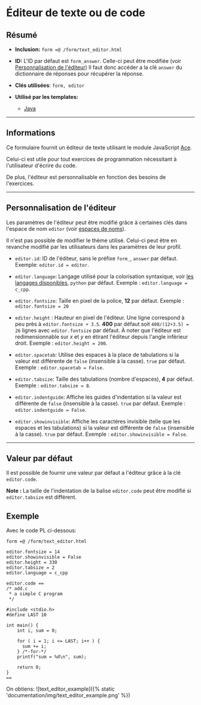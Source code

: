 # Éditeur de texte ou de code 

## Résumé

* **Inclusion:** `form =@ /form/text_editor.html`

* **ID:** L'ID par défaut est `form_answer`. Celle-ci peut être modifiée (voir [Personnalisation de l'éditeur](#personnalisation-de-lediteur))
  Il faut donc accéder a la clé `answer` du dictionnaire de réponses pour récupérer
  la réponse.

* **Clés utilisées**: `form, editor`

* **Utilisé par les templates:**
    * [Java](../template_java/)
___



## Informations

Ce formulaire fournit un éditeur de texte utilisant le module JavaScript
[Ace](https://ace.c9.io/).

Celui-ci est utile pour tout exercices de programmation nécessitant à l'utilisateur
d'écrire du code.

De plus, l'éditeur est personnalisable en fonction des besoins de l'exercices.
___



## Personnalisation de l'éditeur

Les paramètres de l'éditeur peut être modifié grâce à certaines clés dans l'espace
de nom `editor` (voir [espaces de noms](../langage_pl/#espaces-de-noms)).

Il n'est pas possible de modifier le thème utilisé. Celui-ci peut être en
revanche modifié par les utilisateurs dans les paramètres de leur profil.


* `editor.id`: ID de l'éditeur, sans le préfixe `form_`, `answer` par défaut.
               Exemple: `editor.id = editor`.

* `editor.language`: Langage utilisé pour la colorisation syntaxique,
                     voir [les langages disponibles](../liste_langages/),
                     `python` par défaut. Exemple : `editor.language = c_cpp`.

* `editor.fontsize`: Taille en pixel de la police, **12** par défaut.
                     Exemple : `editor.fontsize = 20`

* `editor.height` : Hauteur en pixel de l'éditeur. Une ligne correspond à peu
                    près à `editor.fontsize + 3.5`. **400** par défaut soit
                    `400/(12+3.5) = 26` lignes avec `editor.fontsize` par défaut.
                    À noter que l'éditeur est redimensionnable sur *x* et *y* en
                    étirant l'éditeur depuis l'angle inférieur droit.
                    Exemple : `editor.height = 200`.

* `editor.spacetab`: Utilise des espaces à la place de tabulations si la valeur
                     est différente de `false` (insensible à la casse).
                     `true` par défaut. Exemple : `editor.spacetab = False`.

* `editor.tabsize`: Taille des tabulations (nombre d'espaces),
                    **4** par défaut. Exemple : `editor.tabsize = 8`.


* `editor.indentguide`: Affiche les guides d'indentation si la valeur
                        est différente de `false` (insensible à la casse).
                       `true` par défaut. Exemple : `editor.indentguide = False`.

* `editor.showinvisible`: Affiche les caractères invisible (telle que
                          les espaces et les tabulations) si la valeur
                          est différente de `false` (insensible à la casse).
                         `true` par défaut. Exemple : `editor.showinvisible = False`.
___


## Valeur par défaut
Il est possible de fournir une valeur par défaut a l'éditeur grâce
à la clé `editor.code`.

**Note :** La taille de l'indentation de la balise `editor.code` peut être modifié si
`editor.tabsize` est différent.


## Exemple

Avec le code PL ci-dessous:
```
form =@ /form/text_editor.html

editor.fontsize = 14
editor.showinvisible = False
editor.height = 330
editor.tabsize = 2
editor.language = c_cpp

editor.code ==
/* add.c
 * a simple C program
 */
  
#include <stdio.h>
#define LAST 10
  
int main() {
    int i, sum = 0;
   
    for ( i = 1; i <= LAST; i++ ) {
      sum += i;
    } /*-for-*/
    printf("sum = %d\n", sum);

    return 0;
}
==
```

On obtiens:
![text_editor_example]({% static 'documentation/img/text_editor_example.png' %})
